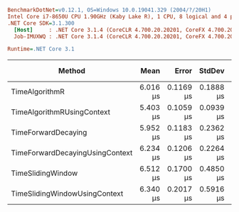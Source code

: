 ``` ini

BenchmarkDotNet=v0.12.1, OS=Windows 10.0.19041.329 (2004/?/20H1)
Intel Core i7-8650U CPU 1.90GHz (Kaby Lake R), 1 CPU, 8 logical and 4 physical cores
.NET Core SDK=3.1.300
  [Host]     : .NET Core 3.1.4 (CoreCLR 4.700.20.20201, CoreFX 4.700.20.22101), X64 RyuJIT
  Job-IMUXWQ : .NET Core 3.1.4 (CoreCLR 4.700.20.20201, CoreFX 4.700.20.22101), X64 RyuJIT

Runtime=.NET Core 3.1  

```
|                          Method |     Mean |     Error |    StdDev | Ratio | RatioSD |  Gen 0 | Gen 1 | Gen 2 | Allocated |
|-------------------------------- |---------:|----------:|----------:|------:|--------:|-------:|------:|------:|----------:|
|                  TimeAlgorithmR | 6.016 μs | 0.1169 μs | 0.1888 μs |  1.00 |    0.00 | 0.2670 |     - |     - |   1.11 KB |
|      TimeAlgorithmRUsingContext | 5.403 μs | 0.1059 μs | 0.0939 μs |  0.90 |    0.04 | 0.2670 |     - |     - |   1.11 KB |
|             TimeForwardDecaying | 5.952 μs | 0.1183 μs | 0.2362 μs |  1.00 |    0.06 | 0.2899 |     - |     - |    1.2 KB |
| TimeForwardDecayingUsingContext | 6.234 μs | 0.1206 μs | 0.2264 μs |  1.04 |    0.05 | 0.2899 |     - |     - |    1.2 KB |
|               TimeSlidingWindow | 6.512 μs | 0.1700 μs | 0.4850 μs |  1.06 |    0.07 | 0.2594 |     - |     - |   1.11 KB |
|   TimeSlidingWindowUsingContext | 6.340 μs | 0.2017 μs | 0.5916 μs |  0.99 |    0.07 | 0.2670 |     - |     - |   1.11 KB |
